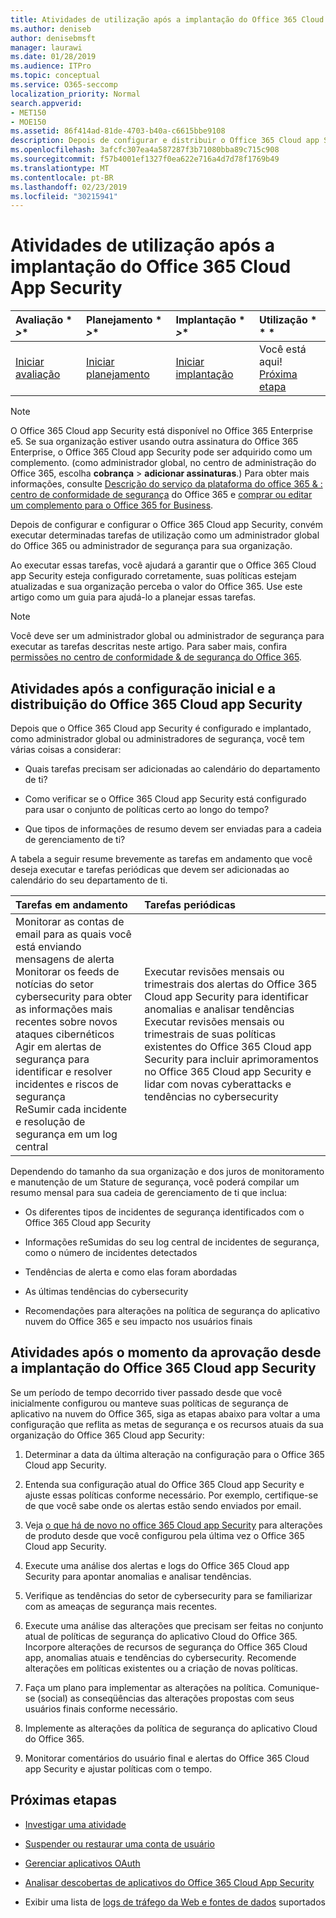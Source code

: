 ```yaml
---
title: Atividades de utilização após a implantação do Office 365 Cloud App Security
ms.author: deniseb
author: denisebmsft
manager: laurawi
ms.date: 01/28/2019
ms.audience: ITPro
ms.topic: conceptual
ms.service: O365-seccomp
localization_priority: Normal
search.appverid:
- MET150
- MOE150
ms.assetid: 86f414ad-81de-4703-b40a-c6615bbe9108
description: Depois de configurar e distribuir o Office 365 Cloud app Security, convém executar determinadas tarefas para garantir que sua configuração esteja correta e que você esteja preparado para revisões regulares.
ms.openlocfilehash: 3afcfc307ea4a587287f3b71080bba89c715c908
ms.sourcegitcommit: f57b4001ef1327f0ea622e716a4d7d78f1769b49
ms.translationtype: MT
ms.contentlocale: pt-BR
ms.lasthandoff: 02/23/2019
ms.locfileid: "30215941"
---
```

# <a name="utilization-activities-after-rolling-out-office-365-cloud-app-security"></a>Atividades de utilização após a implantação do Office 365 Cloud App Security
  
|Avaliação * *\>**|Planejamento * *\>**|Implantação * *\>**|Utilização * * *|
|:-----|:-----|:-----|:-----|
|[Iniciar avaliação](office-365-cas-overview.md) <br/> |[Iniciar planejamento](get-ready-for-office-365-cas.md) <br/> |[Iniciar implantação](turn-on-office-365-cas.md) <br/> |Você está aqui!  <br/> [Próxima etapa](review-office-365-cas-alerts.md) <br/> |
   
> [!NOTE]
> O Office 365 Cloud app Security está disponível no Office 365 Enterprise e5. Se sua organização estiver usando outra assinatura do Office 365 Enterprise, o Office 365 Cloud app Security pode ser adquirido como um complemento. (como administrador global, no centro de administração do Office 365, escolha **cobrança** \> **adicionar assinaturas**.) Para obter mais informações, consulte [Descrição do serviço da plataforma do office 365 &amp; : centro de conformidade de segurança](https://docs.microsoft.com/office365/servicedescriptions/office-365-platform-service-description/office-365-securitycompliance-center) do Office 365 e [comprar ou editar um complemento para o Office 365 for Business](https://support.office.com/article/4e7b57d6-b93b-457d-aecd-0ea58bff07a6). 
  
Depois de configurar e configurar o Office 365 Cloud app Security, convém executar determinadas tarefas de utilização como um administrador global do Office 365 ou administrador de segurança para sua organização. 

Ao executar essas tarefas, você ajudará a garantir que o Office 365 Cloud app Security esteja configurado corretamente, suas políticas estejam atualizadas e sua organização perceba o valor do Office 365. Use este artigo como um guia para ajudá-lo a planejar essas tarefas.
  
> [!NOTE]
> Você deve ser um administrador global ou administrador de segurança para executar as tarefas descritas neste artigo. Para saber mais, confira [permissões no centro de conformidade &amp; de segurança do Office 365](permissions-in-the-security-and-compliance-center.md). 
    
## <a name="activities-after-the-initial-configuration-and-rollout-of-office-365-cloud-app-security"></a>Atividades após a configuração inicial e a distribuição do Office 365 Cloud app Security

Depois que o Office 365 Cloud app Security é configurado e implantado, como administrador global ou administradores de segurança, você tem várias coisas a considerar:
  
- Quais tarefas precisam ser adicionadas ao calendário do departamento de ti?
    
- Como verificar se o Office 365 Cloud app Security está configurado para usar o conjunto de políticas certo ao longo do tempo?
    
- Que tipos de informações de resumo devem ser enviadas para a cadeia de gerenciamento de ti?
    
A tabela a seguir resume brevemente as tarefas em andamento que você deseja executar e tarefas periódicas que devem ser adicionadas ao calendário do seu departamento de ti.
  
|**Tarefas em andamento**|**Tarefas periódicas**|
|:-----|:-----|
| Monitorar as contas de email para as quais você está enviando mensagens de alerta  <br/>  Monitorar os feeds de notícias do setor cybersecurity para obter as informações mais recentes sobre novos ataques cibernéticos  <br/>  Agir em alertas de segurança para identificar e resolver incidentes e riscos de segurança  <br/>  ReSumir cada incidente e resolução de segurança em um log central  <br/> | Executar revisões mensais ou trimestrais dos alertas do Office 365 Cloud app Security para identificar anomalias e analisar tendências  <br/>  Executar revisões mensais ou trimestrais de suas políticas existentes do Office 365 Cloud app Security para incluir aprimoramentos no Office 365 Cloud app Security e lidar com novas cyberattacks e tendências no cybersecurity  <br/> |
   
Dependendo do tamanho da sua organização e dos juros de monitoramento e manutenção de um Stature de segurança, você poderá compilar um resumo mensal para sua cadeia de gerenciamento de ti que inclua:
  
- Os diferentes tipos de incidentes de segurança identificados com o Office 365 Cloud app Security
    
- Informações reSumidas do seu log central de incidentes de segurança, como o número de incidentes detectados
    
- Tendências de alerta e como elas foram abordadas
    
- As últimas tendências do cybersecurity
    
- Recomendações para alterações na política de segurança do aplicativo nuvem do Office 365 e seu impacto nos usuários finais
    
## <a name="activities-after-time-has-passed-since-rolling-out-office-365-cloud-app-security"></a>Atividades após o momento da aprovação desde a implantação do Office 365 Cloud app Security

Se um período de tempo decorrido tiver passado desde que você inicialmente configurou ou manteve suas políticas de segurança de aplicativo na nuvem do Office 365, siga as etapas abaixo para voltar a uma configuração que reflita as metas de segurança e os recursos atuais da sua organização do Office 365 Cloud app Security:
  
1. Determinar a data da última alteração na configuração para o Office 365 Cloud app Security.
    
2. Entenda sua configuração atual do Office 365 Cloud app Security e ajuste essas políticas conforme necessário. Por exemplo, certifique-se de que você sabe onde os alertas estão sendo enviados por email.
    
3. Veja [o que há de novo no office 365 Cloud app Security](new-in-office-365-cas.md) para alterações de produto desde que você configurou pela última vez o Office 365 Cloud app Security. 
    
4. Execute uma análise dos alertas e logs do Office 365 Cloud app Security para apontar anomalias e analisar tendências.
    
5. Verifique as tendências do setor de cybersecurity para se familiarizar com as ameaças de segurança mais recentes.
    
6. Execute uma análise das alterações que precisam ser feitas no conjunto atual de políticas de segurança do aplicativo Cloud do Office 365. Incorpore alterações de recursos de segurança do Office 365 Cloud app, anomalias atuais e tendências do cybersecurity. Recomende alterações em políticas existentes ou a criação de novas políticas.
    
7. Faça um plano para implementar as alterações na política. Comunique-se (social) as conseqüências das alterações propostas com seus usuários finais conforme necessário.
    
8. Implemente as alterações da política de segurança do aplicativo Cloud do Office 365.
    
9. Monitorar comentários do usuário final e alertas do Office 365 Cloud app Security e ajustar políticas com o tempo.
    
## <a name="next-steps"></a>Próximas etapas

- [Investigar uma atividade](investigate-an-activity-in-office-365-cas.md)
    
- [Suspender ou restaurar uma conta de usuário](suspend-or-restore-an-account-in-ocas.md)
    
- [Gerenciar aplicativos OAuth](manage-app-permissions-in-ocas.md)
    
- [Analisar descobertas de aplicativos do Office 365 Cloud App Security](review-app-discovery-findings-in-ocas.md)
    
- Exibir uma lista de [logs de tráfego da Web e fontes de dados](web-traffic-logs-and-data-sources-for-ocas.md) suportados
    

